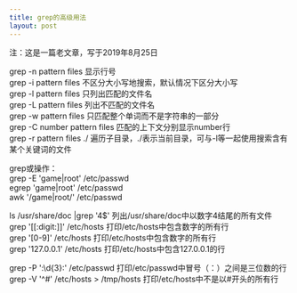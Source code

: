 ```yaml
---
title: grep的高级用法
layout: post
---
```


注：这是一篇老文章，写于2019年8月25日

grep -n pattern files 显示行号  
grep -i pattern files 不区分大小写地搜索，默认情况下区分大小写  
grep -l pattern files 只列出匹配的文件名  
grep -L pattern files 列出不匹配的文件名  
grep -w pattern files 只匹配整个单词而不是字符串的一部分  
grep -C number pattern files 匹配的上下文分别显示number行  
grep -r pattern files ./ 遍历子目录，./表示当前目录，可与-l等一起使用搜索含有某个关键词的文件

grep或操作：  
grep -E 'game|root' /etc/passwd  
egrep 'game|root' /etc/passwd  
awk '/game|root/' /etc/passwd

ls /usr/share/doc |grep '4$' 列出/usr/share/doc中以数字4结尾的所有文件  
grep '\[\[:digit:\]\]' /etc/hosts 打印/etc/hosts中包含数字的所有行  
grep '\[0-9\]' /etc/hosts 打印/etc/hosts中包含数字的所有行  
grep '127.0.0.1' /etc/hosts 打印/etc/hosts中包含127.0.0.1的行

grep -P ':\\d{3}:' /etc/passwd 打印/etc/passwd中冒号（：）之间是三位数的行  
grep -V '^#' /etc/hosts > /tmp/hosts 打印/etc/hosts中不是以#开头的所有行